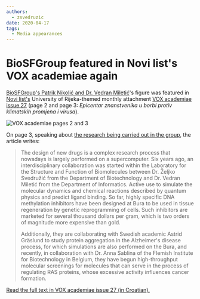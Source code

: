 ```yaml
---
authors:
  - zsvedruzic
date: 2020-04-17
tags:
  - Media appearances
---
```


# BioSFGroup featured in Novi list's VOX academiae again

[BioSFGroup's Patrik Nikolić and Dr. Vedran Miletić](../../group.md)'s figure was featured in [Novi list's](https://www.novilist.hr/) University of Rijeka-themed monthly attachment [VOX academiae](https://uniri.hr/sveuciliste-i-drustvo/vox-academiae/) [issue 27](/files/VOX-academiae-27-2020-04-17.pdf) (page 2 and page 3: *Epicentar znanstvenika u borbi protiv klimatskih promjena i virusa*).

<!-- more -->

![VOX academiae pages 2 and 3](/images/VOX-academiae-27-2020-04-17.jpg)

On page 3, speaking about [the research being carried out in the group](../../research.md), the article writes:

> The design of new drugs is a complex research process that nowadays is largely performed on a supercomputer. Six years ago, an interdisciplinary collaboration was started within the Laboratory for the Structure and Function of Biomolecules between Dr. Željko Svedružić from the Department of Biotechnology and Dr. Vedran Miletić from the Department of Informatics. Active use to simulate the molecular dynamics and chemical reactions described by quantum physics and predict ligand binding. So far, highly specific DNA methylation inhibitors have been designed at Bura to be used in tissue regeneration by genetic reprogramming of cells. Such inhibitors are marketed for several thousand dollars per gram, which is two orders of magnitude more expensive than gold.
>
> Additionally, they are collaborating with Swedish academic Astrid Gräslund to study protein aggregation in the Alzheimer's disease process, for which simulations are also performed on the Bura, and recently, in collaboration with Dr. Anna Sablina of the Flemish Institute for Biotechnology in Belgium, they have begun high-throughput molecular screenings for molecules that can serve in the process of regulating RAS proteins, whose excessive activity influences cancer formation.

[Read the full text in VOX academiae issue 27 (in Croatian).](/files/VOX-academiae-27-2020-04-17.pdf)
